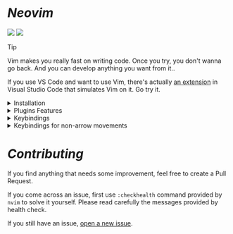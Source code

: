 # *Neovim*
![](https://img.shields.io/github/last-commit/varshan-4068/Neovim-Setup?&style=for-the-badge&color=FFB1C8&logoColor=D9E0EE&labelColor=292324)
![](https://img.shields.io/github/repo-size/varshan-4068/Neovim-Setup?color=CAC992&label=SIZE&logo=googledrive&style=for-the-badge&logoColor=D9E0EE&labelColor=292324)

> [!Tip]
>
> Vim makes you really fast on writing code. Once you try, you don't wanna go back. And you can develop anything you want from it..
>
> If you use VS Code and want to use Vim, there's actually [an extension](https://marketplace.visualstudio.com/items?itemName=vscodevim.vim) in Visual Studio Code that simulates Vim on it. Go try it.

<details>

<summary> Installation </summary>

- To setup neovim with my files type the commands given below in your wsl or linux system : 


      git clone https://github.com/varshan-4068/Neovim-Setup.git 

      cd Neovim-Setup/ 

      cp -r nvim/ ~/.config/
    
      cd ~ 
    
      nvim 

- That's it the neovim is setup perfectly with the needed plugins installed and if u wanna modify the setup as u wanted with my file feel free to do it..

</details>

<details>
    
 <summary> Plugins Features </summary>

- Plugin management with [Lazy.nvim](https://github.com/folke/lazy.nvim).
- Code, snippet, auto-completion via [nvim-cmp](https://github.com/hrsh7th/nvim-cmp).
- Language server protocol (LSP) support with [nvim-lspconfig](https://github.com/neovim/nvim-lspconfig).
- An Awesome statusline written in lua [lualine](https://github.com/nvim-lualine/lualine.nvim).
- Code highlighting via [nvim-treesitter](https://github.com/nvim-treesitter/nvim-treesitter).
- A Beautiful Dashboard with [alpha.nvim](https://github.com/goolord/alpha-nvim) 
- Auto-completion of pairs like () using [nvim-autopairs](https://github.com/windwp/nvim-autopairs)
- Beautiful Transparent Catppuccin Color scheme [Catppuccin](https://github.com/catppuccin/nvim)
- Commenting lines can be done with [Comment.nvim](https://github.com/numToStr/Comment.nvim)
- Formatters for nvim via [conform.nvim](https://github.com/stevearc/conform.nvim)
- Indenting a blankline can be done with [indent-blankline.nvim](https://github.com/lukas-reineke/indent-blankline.nvim)
- Linting in nvim via [nvim-lint](https://github.com/mfussenegger/nvim-lint)
- Mason is used for installing the formatters, linters, nvim [mason.nvim](https://github.com/williamboman/mason.nvim)
- Mason can be configured to install our needed lsp,formatters,etc using [mason-tool-installer](https://github.com/WhoIsSethDaniel/mason-tool-installer.nvim)
- File explorer in tree format via [neo-tree](https://github.com/nvim-neo-tree/neo-tree.nvim)
- File navigation with [telescope](https://github.com/nvim-telescope/telescope.nvim)
- Tmux inside your nvim using [vim-tmux-navigator](https://github.com/christoomey/vim-tmux-navigator)

</details>

<details>
    
 <summary> Keybindings </summary>
 
- Below Listed were the Keybindings setup manually in my configurations.. checkout the nvim/core/keymaps.lua,etc...

  | Shortcut                       | Mode          | Purpose                            |
  |--------------------------------|---------------|------------------------------------|
  | <kbd>CTRL</kbd> + <kbd>B</kkd> | NORMAL        | Neo-tree Toggle                    |
  | <kbd>CTRL</kbd> + <kbd>F</kbd> | NORMAL        | Telescope                          |
  | <kbd>CTRL</kbd> + <kbd>A</kbd> | NORMAL        | Code actions                       |     
  | <kbd>CTRL</kbd> + <kbd>T</kbd> | NORMAL        | Tmux                               | 
  | <kbd>CTRL</kbd> + <kbd>P</kbd> | NORMAL        | Delete a Buffer                    |
  | <kbd>CTRL</kbd> + <kbd>R</kbd> | NORMAL        | Macro recording                    |  
  | <kbd>Space</kbd> + <kbd>F</kbd>| NORMAL        | Formatting                         | 
  | <kbd>Space</kbd> + <kbd>L</kbd>| NORMAL        | Linting                            | 
  | <kbd>CTRL</kbd> + <kbd>/</kbd> | NORMAL        | Commenting a line                  | 
  | <kbd>dst</kbd>                 | NORMAL        | Removes html tags                  | 
  | <kbd>ysiw)</kbd>               | NORMAL        | surround word with ()              |  
  | <kbd>cs'"</kbd>                | NORMAL        | change quoates ' to "              | 
  | <kbd>dsf</kbd>                 | NORMAL        | delete function call               |
  | <kbd>SHIFT</kbd> + <kbd>></kbd>| NORMAL        | Shift Indent of line to right side | 
  | <kbd>SHIFT</kbd> + <kbd><</kbd>| NORMAL        | Shift Indent of line to left side  |
  | <kbd>TAB</kbd>                 | VISUAL        | Shift Indent of line to right side | 

</details>

<details>
    
<summary> Keybindings for non-arrow movements </summary>

- Below are the Keybindings to be used instead of the arrow keys , actually it was a good habit to develop and would also increase your speed..

  | Shortcut                       | Mode          | Purpose       |
  |--------------------------------|---------------|---------------|
  | <kbd>CTRL</kbd> + <kbd>H</kbd> | INSERT        | move left     | 
  | <kbd>CTRL</kbd> + <kbd>J</kbd> | INSERT        | move down     | 
  | <kbd>CTRL</kbd> + <kbd>K</kbd> | INSERT        | move up       | 
  | <kbd>CTRL</kbd> + <kbd>L</kbd> | INSERT        | move right    | 
  | <kbd>J</kbd>                   | NORMAL        | move down     | 
  | <kbd>K</kbd>                   | NORMAL        | move up       | 
  | <kbd>H</kbd>                   | NORMAL        | move left     | 
  | <kbd>L</kbd>                   | NORMAL        | move right    | 

</details> 

# *Contributing*

If you find anything that needs some improvement, feel free to create a Pull Request.

If you come across an issue, first use `:checkhealth` command provided by `nvim` to solve it yourself.
Please read carefully the messages provided by health check.

If you still have an issue, [open a new issue](https://github.com/varshan-4068/Neovim-Setup/issues).

